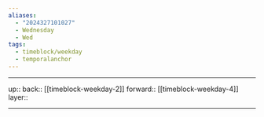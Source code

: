 ```yaml
---
aliases:
  - "2024327101027"
  - Wednesday
  - Wed
tags:
  - timeblock/weekday
  - temporalanchor
---
```




***

up:: 
back:: [[timeblock-weekday-2]]
forward:: [[timeblock-weekday-4]]
layer:: 

***
